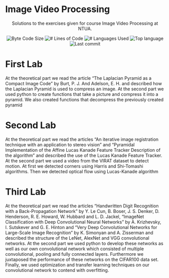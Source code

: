# Image Video Processing

<p align = "center"> Solutions to the exercises given for course Image Video Processing at NTUA.</p>

<p align="center">
	<img alt="Byte Code Size" src="https://img.shields.io/github/languages/code-size/ChristosHadjichristofi/image-video-processing-NTUA?color=yellowgreen" />
	<img alt="# Lines of Code" src="https://img.shields.io/tokei/lines/github/ChristosHadjichristofi/image-video-processing-NTUA?color=yellowgreen" />
	<img alt="# Languages Used" src="https://img.shields.io/github/languages/count/ChristosHadjichristofi/image-video-processing-NTUA?color=yellow" />
	<img alt="Top language" src="https://img.shields.io/github/languages/top/ChristosHadjichristofi/image-video-processing-NTUA?color=yellow" />
	<img alt="Last commit" src="https://img.shields.io/github/last-commit/ChristosHadjichristofi/image-video-processing-NTUA?color=important" />
</p>

# First Lab
At the theoretical part we read the article “The Laplacian Pyramid as a Compact Image Code” by Burt, P. J. And Adelson, E. H. and described how the Laplacian Pyramid is used to compress an image. At the second part we used python to create functions that take a picture and compress it into a pyramid. We also created functions that decompress the previously created pyramid

# Second Lab
At the theoretical part we read the articles “An iterative image registration technique with an application to stereo vision” and “Pyramidal Implementation of the Affine Lucas Kanade Feature Tracker Description of the algorithm” and described the use of the Lucas Kanade Feature Tracker. At the second part we used a video from the VIRAT dataset to detect motion. At first we detected corners using Harris and Shi-Tomashi algorithms. Then we detected optical flow using Lucas-Kanade algorithm

# Third Lab
At the theoretical part we read the articles “Handwritten Digit Recognition with a Back-Propagation Network” by Y. Le Cun, B. Boser, J. S. Denker, D. Henderson, R. E. Howard, W. Hubbard and L. D. Jackel, “ImageNet Classification with Deep Convolutional Neural Networks” by A. Krizhevsky, I. Sutskever and G. E. Hinton and “Very Deep Convolutional Networks for Large-Scale Image Recognition” by K. Simonyan and A. Zisserman and described the structure of the LeNet, AlexNet and VGG convolutional networks. At the second part we used python to develop these networks as well as our own convolutional network which consisted of multiple convolutional, pooling and fully connected layers. Furthermore we juxtaposed the performance of these networks on the CIFAR100 data set. Finally, we used optimization and transfer learning techniques on our convolutional network to contend with overfitting.
